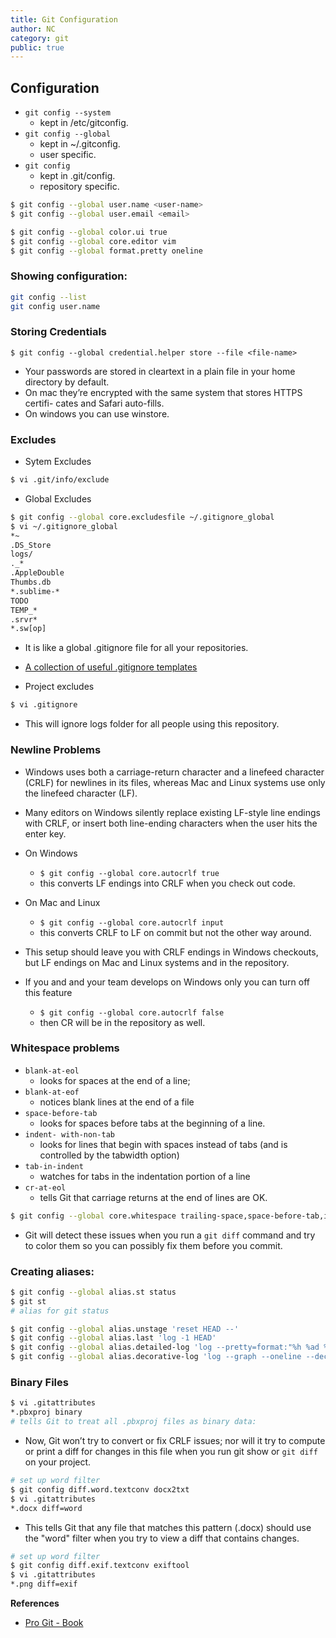 ```yaml
---
title: Git Configuration
author: NC
category: git
public: true
---
```




## Configuration

- `git config --system`
	- kept in /etc/gitconfig.
- `git config --global`
	- kept in ~/.gitconfig.
	- user specific.
- `git config`
	- kept in .git/config.
	- repository specific.


```sh
$ git config --global user.name <user-name>
$ git config --global user.email <email>

$ git config --global color.ui true
$ git config --global core.editor vim
$ git config --global format.pretty oneline
```



### Showing configuration:

```sh
git config --list
git config user.name
```


### Storing Credentials

`$ git config --global credential.helper store --file <file-name>`

- Your passwords are stored in cleartext in a plain file in your home directory by default.
- On mac they’re encrypted with the same system that stores HTTPS certifi- cates and Safari auto-fills.
- On windows you can use winstore.


### Excludes


- Sytem Excludes

```sh
$ vi .git/info/exclude
```

- Global Excludes

```sh
$ git config --global core.excludesfile ~/.gitignore_global
$ vi ~/.gitignore_global
*~
.DS_Store
logs/
._*
.AppleDouble
Thumbs.db
*.sublime-*
TODO
TEMP_*
.srvr*
*.sw[op]
```

- It is like a global .gitignore file for all your repositories.
- [A collection of useful .gitignore templates](https://github.com/github/gitignore)

- Project excludes

```sh
$ vi .gitignore
```
- This will ignore logs folder for all people using this repository.




### Newline Problems

- Windows uses both a carriage-return character and a linefeed character (CRLF) for newlines in its files, whereas Mac and Linux systems use only the linefeed character (LF).
- Many editors on Windows silently replace existing LF-style line endings with CRLF, or insert both line-ending characters when the user hits the enter key.

- On Windows
	- `$ git config --global core.autocrlf true`
	- this converts LF endings into CRLF when you check out code.
- On Mac and Linux
	- `$ git config --global core.autocrlf input`
	- this converts CRLF to LF on commit but not the other way around.
- This setup should leave you with CRLF endings in Windows checkouts, but LF endings on Mac and Linux systems and in the repository.

- If you and and your team develops on Windows only you can turn off this feature
	- `$ git config --global core.autocrlf false`
	- then CR will be in the repository as well.


### Whitespace problems

- `blank-at-eol`
	- looks for spaces at the end of a line;
- `blank-at-eof`
	- notices blank lines at the end of a file
- `space-before-tab`
	- looks for spaces before tabs at the beginning of a line.
- `indent- with-non-tab`
	- looks for lines that begin with spaces instead of tabs (and is controlled by the tabwidth option)
- `tab-in-indent`
	- watches for tabs in the indentation portion of a line
- `cr-at-eol`
	- tells Git that carriage returns at the end of lines are OK.

```sh
$ git config --global core.whitespace trailing-space,space-before-tab,indent-with-non-tab
```
- Git will detect these issues when you run a `git diff` command and try to color them so you can possibly fix them before you commit.



### Creating aliases:

```sh
$ git config --global alias.st status
$ git st
# alias for git status

$ git config --global alias.unstage 'reset HEAD --'
$ git config --global alias.last 'log -1 HEAD'
$ git config --global alias.detailed-log 'log --pretty=format:"%h %ad %s" --date=short --all'
$ git config --global alias.decorative-log 'log --graph --oneline --decorate --abbrev-commit --all'
```

### Binary Files

```sh
$ vi .gitattributes
*.pbxproj binary
# tells Git to treat all .pbxproj files as binary data:
```

- Now, Git won’t try to convert or fix CRLF issues; nor will it try to compute or print a diff for changes in this file when you run git show or `git diff` on your project.

```sh
# set up word filter
$ git config diff.word.textconv docx2txt
$ vi .gitattributes
*.docx diff=word
```

- This tells Git that any file that matches this pattern (.docx) should use the "word" filter when you try to view a diff that contains changes.

```sh
# set up word filter
$ git config diff.exif.textconv exiftool
$ vi .gitattributes
*.png diff=exif
```





**References**

- [Pro Git - Book](http://git-scm.com/book)
